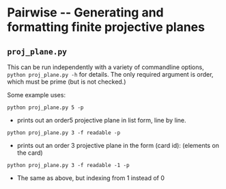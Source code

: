 # Pairwise -- Generating and formatting finite projective planes

## `proj_plane.py`
This can be run independently with a variety of commandline options, `python proj_plane.py -h` for details. The only required argument is order, which must be prime (but is not checked.)

Some example uses:

`python proj_plane.py 5 -p` 
- prints out an order5 projective plane in list form, line by line.

`python proj_plane.py 3 -f readable -p`
- prints out an order 3 projective plane in the form (card id): (elements on the card)

`python proj_plane.py 3 -f readable -1 -p`
- The same as above, but indexing from 1 instead of 0
